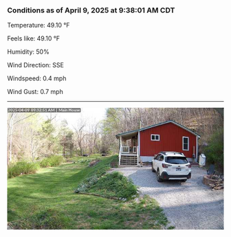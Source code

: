 ### Conditions as of April 9, 2025 at 9:38:01 AM CDT 

Temperature: 49.10 &deg;F

Feels like: 49.10 &deg;F

Humidity: 50%

Wind Direction: SSE

Windspeed: 0.4 mph

Wind Gust: 0.7 mph

---

<img src="./images/latest.jpeg"/>

